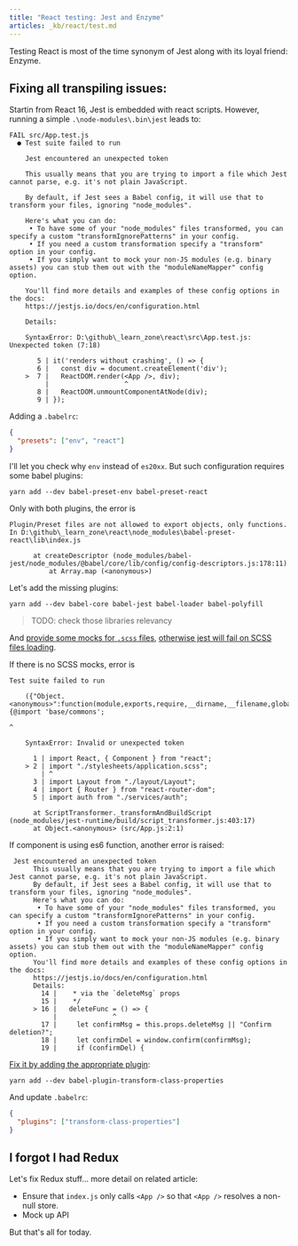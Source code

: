 ```yaml
---
title: "React testing: Jest and Enzyme"
articles: _kb/react/test.md
---
```


Testing React is most of the time synonym of Jest along with its loyal friend: Enzyme.

## Fixing all transpiling issues:

Startin from React 16, Jest is embedded with react scripts. However, running a simple
`.\node-modules\.bin\jest` leads to:

```
FAIL src/App.test.js
  ● Test suite failed to run

    Jest encountered an unexpected token

    This usually means that you are trying to import a file which Jest cannot parse, e.g. it's not plain JavaScript.

    By default, if Jest sees a Babel config, it will use that to transform your files, ignoring "node_modules".

    Here's what you can do:
     • To have some of your "node_modules" files transformed, you can specify a custom "transformIgnorePatterns" in your config.
     • If you need a custom transformation specify a "transform" option in your config.
     • If you simply want to mock your non-JS modules (e.g. binary assets) you can stub them out with the "moduleNameMapper" config option.

    You'll find more details and examples of these config options in the docs:
    https://jestjs.io/docs/en/configuration.html

    Details:

    SyntaxError: D:\github\_learn_zone\react\src\App.test.js: Unexpected token (7:18)

       5 | it('renders without crashing', () => {
       6 |   const div = document.createElement('div');
    >  7 |   ReactDOM.render(<App />, div);
         |                   ^
       8 |   ReactDOM.unmountComponentAtNode(div);
       9 | });
```

Adding a `.babelrc`:

```json
{
  "presets": ["env", "react"]
}
```

I'll let you check why `env` instead of `es20xx`. But such configuration requires some
babel plugins:

```
yarn add --dev babel-preset-env babel-preset-react
```

Only with both plugins, the error is

```
Plugin/Preset files are not allowed to export objects, only functions. In D:\github\_learn_zone\react\node_modules\babel-preset-react\lib\index.js

      at createDescriptor (node_modules/babel-jest/node_modules/@babel/core/lib/config/config-descriptors.js:178:11)
          at Array.map (<anonymous>)
```

Let's add the missing plugins:

```
yarn add --dev babel-core babel-jest babel-loader babel-polyfill
```

> TODO: check those libraries relevancy

And [provide some mocks for `.scss` files](https://jestjs.io/docs/en/webpack),
[otherwise jest will fail on SCSS files loading](https://github.com/facebook/jest/issues/3094).

If there is no SCSS mocks, error is

```
Test suite failed to run

    ({"Object.<anonymous>":function(module,exports,require,__dirname,__filename,global,jest){@import 'base/commons';
                                                                                             ^

    SyntaxError: Invalid or unexpected token

      1 | import React, { Component } from "react";
    > 2 | import "./stylesheets/application.scss";
        | ^
      3 | import Layout from "./layout/Layout";
      4 | import { Router } from "react-router-dom";
      5 | import auth from "./services/auth";

      at ScriptTransformer._transformAndBuildScript (node_modules/jest-runtime/build/script_transformer.js:403:17)
      at Object.<anonymous> (src/App.js:2:1)
```

If component is using es6 function, another error is raised:

```
 Jest encountered an unexpected token
      This usually means that you are trying to import a file which Jest cannot parse, e.g. it's not plain JavaScript.
      By default, if Jest sees a Babel config, it will use that to transform your files, ignoring "node_modules".
      Here's what you can do:
       • To have some of your "node_modules" files transformed, you can specify a custom "transformIgnorePatterns" in your config.
       • If you need a custom transformation specify a "transform" option in your config.
       • If you simply want to mock your non-JS modules (e.g. binary assets) you can stub them out with the "moduleNameMapper" config option.
      You'll find more details and examples of these config options in the docs:
      https://jestjs.io/docs/en/configuration.html
      Details:
        14 |    * via the `deleteMsg` props
        15 |    */
      > 16 |   deleteFunc = () => {
           |              ^
        17 |     let confirmMsg = this.props.deleteMsg || "Confirm deletion?";
        18 |     let confirmDel = window.confirm(confirmMsg);
        19 |     if (confirmDel) {
```

[Fix it by adding the appropriate plugin](https://stackoverflow.com/a/44360189/4906586):

```
yarn add --dev babel-plugin-transform-class-properties
```

And update `.babelrc`:

```json
{
  "plugins": ["transform-class-properties"]
}
```

## I forgot I had Redux

Let's fix Redux stuff... more detail on related article:

- Ensure that `index.js` only calls `<App />` so that `<App />` resolves a non-null store.
- Mock up API

But that's all for today.
